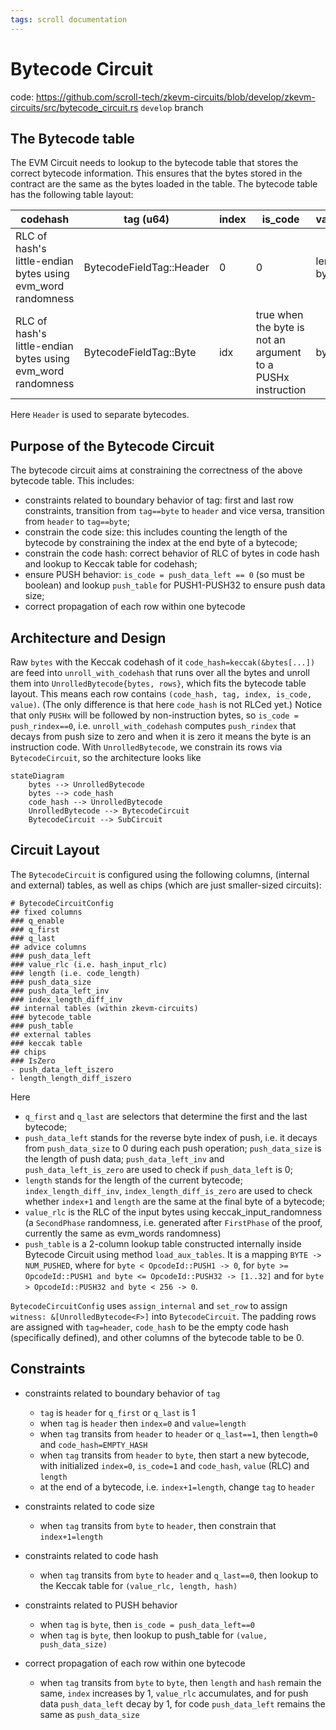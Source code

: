 ```yaml
---
tags: scroll documentation
---
```


# Bytecode Circuit

code: https://github.com/scroll-tech/zkevm-circuits/blob/develop/zkevm-circuits/src/bytecode_circuit.rs `develop` branch

## The Bytecode table

The EVM Circuit needs to lookup to the bytecode table that stores the correct bytecode information. This ensures that the bytes stored in the contract are the same as the bytes loaded in the table. The bytecode table has the following table layout:

|codehash|tag (u64)|index|is_code|value|
|-|-|-|-|-|
|RLC of hash's little-endian bytes using evm_word randomness|BytecodeFieldTag::Header|0|0|len of bytes|
|RLC of hash's little-endian bytes using evm_word randomness|BytecodeFieldTag::Byte|idx|true when the byte is not an argument to a PUSHx instruction|byte|

Here `Header` is used to separate bytecodes.

## Purpose of the Bytecode Circuit

The bytecode circuit aims at constraining the correctness of the above bytecode table. This includes:
- constraints related to boundary behavior of tag: first and last row constraints, transition from `tag==byte` to `header` and vice versa, transition from `header` to `tag==byte`; 
- constrain the code size: this includes counting the length of the bytecode by constraining the index at the end byte of a bytecode;
- constrain the code hash: correct behavior of RLC of bytes in code hash and lookup to Keccak table for codehash;
- ensure PUSH behavior: `is_code = push_data_left == 0` (so must be boolean) and lookup `push_table` for PUSH1-PUSH32 to ensure push data size;
- correct propagation of each row within one bytecode


## Architecture and Design

Raw `bytes` with the Keccak codehash of it `code_hash=keccak(&bytes[...])` are feed into `unroll_with_codehash` that runs over all the bytes and unroll them into `UnrolledBytecode{bytes, rows}`, which fits the bytecode table layout. This means each row contains `(code_hash, tag, index, is_code, value)`. (The only difference is that here `code_hash` is not RLCed yet.) Notice that only `PUSHx` will be followed by non-instruction bytes, so `is_code = push_rindex==0`, i.e. `unroll_with_codehash` computes `push_rindex` that decays from push size to zero and when it is zero it means the byte is an instruction code. With `UnrolledBytecode`, we constrain its rows via `BytecodeCircuit`, so the architecture looks like

```mermaid
stateDiagram
    bytes --> UnrolledBytecode
    bytes --> code_hash
    code_hash --> UnrolledBytecode
    UnrolledBytecode --> BytecodeCircuit
    BytecodeCircuit --> SubCircuit
```

## Circuit Layout

The `BytecodeCircuit` is configured using the following columns, (internal and external) tables, as well as chips (which are just smaller-sized circuits):

```markmap
# BytecodeCircuitConfig
## fixed columns
### q_enable
### q_first
### q_last
## advice columns
### push_data_left
### value_rlc (i.e. hash_input_rlc)
### length (i.e. code_length)
### push_data_size
### push_data_left_inv
### index_length_diff_inv
## internal tables (within zkevm-circuits)
### bytecode_table
### push_table
## external tables
### keccak table
## chips
### IsZero
- push_data_left_iszero
- length_length_diff_iszero
```

Here
- `q_first` and `q_last` are selectors that determine the first and the last bytecode;
- `push_data_left` stands for the reverse byte index of push, i.e. it decays from `push_data_size` to 0 during each push operation; `push_data_size` is the length of push data; `push_data_left_inv` and `    push_data_left_is_zero` are used to check if `push_data_left` is 0;
- `length` stands for the length of the current bytecode; `index_length_diff_inv`, `index_length_diff_is_zero` are used to check whether `index+1` and `length` are the same at the final byte of a bytecode;
- `value_rlc` is the RLC of the input bytes using keccak_input_randomness (a `SecondPhase`  randomness, i.e. generated after `FirstPhase` of the proof, currently the same as evm_words randomness)
- `push_table` is a 2-column lookup table constructed internally inside Bytecode Circuit using method `load_aux_tables`. It is a mapping `BYTE -> NUM_PUSHED`, where for `byte < OpcodeId::PUSH1 -> 0`, for `byte >= OpcodeId::PUSH1 and byte <= OpcodeId::PUSH32 -> [1..32]` and for `byte > OpcodeId::PUSH32 and byte < 256 -> 0`.

`BytecodeCircuitConfig` uses `assign_internal` and `set_row` to assign `witness: &[UnrolledBytecode<F>]` into `BytecodeCircuit`. The padding rows are assigned with `tag=header`, `code_hash` to be the empty code hash (specifically defined), and other columns of the bytecode table to be 0.


## Constraints

- constraints related to boundary behavior of `tag`
    - `tag` is `header` for `q_first` or `q_last` is 1
    - when `tag` is `header` then `index=0` and `value=length`
    - when `tag` transits from `header` to `header` or `q_last==1`, then `length=0` and `code_hash=EMPTY_HASH`
    - when `tag` transits from `header` to `byte`, then start a new bytecode, with initialized `index=0`, `is_code=1` and `code_hash`, `value` (RLC) and `length`
    - at the end of a bytecode, i.e. `index+1=length`, change `tag` to `header`

- constraints related to code size
    - when `tag` transits from `byte` to `header`, then constrain that `index+1=length`

- constraints related to code hash
    - when `tag` transits from `byte` to `header` and `q_last==0`, then lookup to the Keccak table for `(value_rlc, length, hash)`

- constraints related to PUSH behavior
    - when `tag` is `byte`, then `is_code = push_data_left==0`
    - when `tag` is `byte`, then lookup to push_table for `(value, push_data_size)`

- correct propagation of each row within one bytecode
    - when `tag` transits from `byte` to `byte`, then `length` and `hash` remain the same, `index` increases by 1, `value_rlc` accumulates, and for push data `push_data_left` decay by 1, for code `push_data_left` remains the same as `push_data_size`

